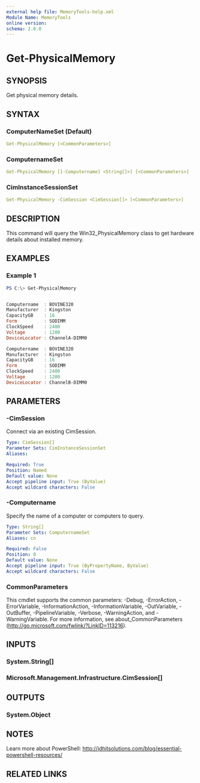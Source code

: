 ```yaml
---
external help file: MemoryTools-help.xml
Module Name: MemoryTools
online version:
schema: 2.0.0
---
```


# Get-PhysicalMemory

## SYNOPSIS

Get physical memory details.

## SYNTAX

### ComputerNameSet (Default)

```yaml
Get-PhysicalMemory [<CommonParameters>]
```

### ComputernameSet

```yaml
Get-PhysicalMemory [[-Computername] <String[]>] [<CommonParameters>]
```

### CimInstanceSessionSet

```yaml
Get-PhysicalMemory -CimSession <CimSession[]> [<CommonParameters>]
```

## DESCRIPTION

This command will query the Win32_PhysicalMemory class to get hardware details about installed memory.

## EXAMPLES

### Example 1

```powershell
PS C:\> Get-PhysicalMemory


Computername  : BOVINE320
Manufacturer  : Kingston
CapacityGB    : 16
Form          : SODIMM
ClockSpeed    : 2400
Voltage       : 1200
DeviceLocator : ChannelA-DIMM0

Computername  : BOVINE320
Manufacturer  : Kingston
CapacityGB    : 16
Form          : SODIMM
ClockSpeed    : 2400
Voltage       : 1200
DeviceLocator : ChannelB-DIMM0
```

## PARAMETERS

### -CimSession

Connect via an existing CimSession.

```yaml
Type: CimSession[]
Parameter Sets: CimInstanceSessionSet
Aliases:

Required: True
Position: Named
Default value: None
Accept pipeline input: True (ByValue)
Accept wildcard characters: False
```

### -Computername

Specify the name of a computer or computers to query.

```yaml
Type: String[]
Parameter Sets: ComputernameSet
Aliases: cn

Required: False
Position: 0
Default value: None
Accept pipeline input: True (ByPropertyName, ByValue)
Accept wildcard characters: False
```

### CommonParameters

This cmdlet supports the common parameters: -Debug, -ErrorAction, -ErrorVariable, -InformationAction, -InformationVariable, -OutVariable, -OutBuffer, -PipelineVariable, -Verbose, -WarningAction, and -WarningVariable.
For more information, see about_CommonParameters (http://go.microsoft.com/fwlink/?LinkID=113216).

## INPUTS

### System.String[]

### Microsoft.Management.Infrastructure.CimSession[]

## OUTPUTS

### System.Object

## NOTES

Learn more about PowerShell: http://jdhitsolutions.com/blog/essential-powershell-resources/

## RELATED LINKS

